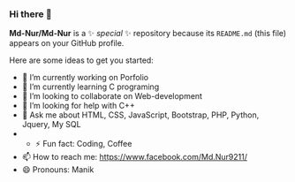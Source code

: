 ### Hi there 👋


**Md-Nur/Md-Nur** is a ✨ _special_ ✨ repository because its `README.md` (this file) appears on your GitHub profile.

Here are some ideas to get you started:

- 🔭 I’m currently working on Porfolio
- 🌱 I’m currently learning C programing
- 👯 I’m looking to collaborate on Web-development
- 🤔 I’m looking for help with C++
- 💬 Ask me about HTML, CSS, JavaScript, Bootstrap, PHP, Python, Jquery, My SQL
- - ⚡ Fun fact: Coding, Coffee
- 📫 How to reach me: https://www.facebook.com/Md.Nur9211/
- 😄 Pronouns: Manik
